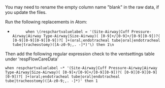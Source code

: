 You may need to rename the empty column name "blank" in the raw data, if you update the files.

Run the following replacements in Atom:

* `      when \(respchartvaluelabel = '(Site-Airway|Cuff Pressure-Airway|Airway Type-Airway|Size-Airway)( [0-9]+/[0-9]+/[0-9][0-9])?( [0-9][0-9][0-9][0-9])?[ ]+(oral;endotracheal tube|oral|endotracheal tube|tracheostomy)([A-z0-9;,. -]*)'\) then 1\n`

Then add the following regular expression check to the ventsettings table under 'respFlowCareData'

`when respchartvaluelabel ~* '(Site-Airway|Cuff Pressure-Airway|Airway Type-Airway|Size-Airway)( [0-9]+/[0-9]+/[0-9][0-9])?( [0-9][0-9][0-9][0-9])?[ ]+(oral;endotracheal tube|oral|endotracheal tube|tracheostomy)([A-z0-9;,. -]*)' then 1`
